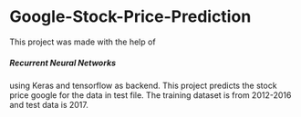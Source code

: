 # Google-Stock-Price-Prediction

This project was made with the help of 
##### Recurrent Neural Networks
using Keras and tensorflow as backend. This project predicts the stock price google for the data in test file. The training dataset is from 2012-2016 and test data is 2017.

